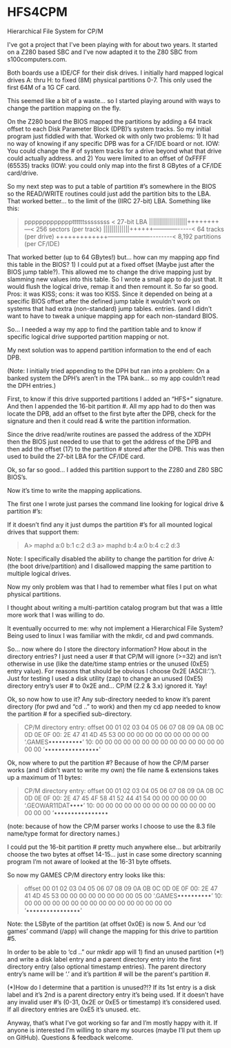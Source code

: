 # HFS4CPM
 Hierarchical File System for CP/M

I've got a project that I've been playing with for about two years. It started on a Z280 based SBC and I've now adapted it to the Z80 SBC from s100computers.com.

Both boards use a IDE/CF for their disk drives. I initially hard mapped logical drives A: thru H: to fixed (8M) physical partitions 0-7. This only used the first 64M of a 1G CF card.

This seemed like a bit of a waste… so I started playing around with ways to change the partition mapping on the fly.

On the Z280 board the BIOS mapped the partitions by adding a 64 track offset to each Disk Parameter Block (DPB)’s system tracks. So my initial program just fiddled with that. Worked ok with only two problems: 1) It had no way of knowing if any specific DPB was for a CF/IDE board or not. IOW: You could change the # of system tracks for a drive beyond what that drive could actually address. and 2) You were limited to an offset of 0xFFFF (65535) tracks (IOW: you could only map into the first 8 GBytes of a CF/IDE card/drive.

So my next step was to put a table of partition #’s somewhere in the BIOS so the READ/WRITE routines could just add the partition bits to the LBA. That worked better… to the limit of the (IIRC 27-bit) LBA. Something like this:

> pppppppppppppttttttssssssss < 27-bit LBA
> |||||||||||||||||||++++++++—< 256 sectors (per track)
> |||||||||||||++++++————-----< 64 tracks (per drive)
> +++++++++++++———————--------< 8,192 partitions (per CF/IDE)

That worked better (up to 64 GBytes!) but… how can my mapping app find this table in the BIOS? 1) I could put at a fixed offset (Maybe just after the BIOS jump table?). This allowed me to change the drive mapping just by slamming new values into this table. So I wrote a small app to do just that. It would flush the logical drive, remap it and then remount it. So far so good. Pros: it was KISS; cons: it was too KISS. Since it depended on being at a specific BIOS offset after the defined jump table it wouldn't work on systems that had extra (non-standard) jump tables. entries. (and I didn't want to have to tweak a unique mapping app for each non-standard BIOS.

So… I needed a way my app to find the partition table and to know if specific logical drive supported partition mapping or not.

My next solution was to append partition information to the end of each DPB.

(Note: I initially tried appending to the DPH but ran into a problem: On a banked system the DPH’s aren’t in the TPA bank… so my app couldn’t read the DPH entries.)

First, to know if this drive supported partitions I added an “HFS+” signature. And then I appended the 16-bit partition #. All my app had to do then was locate the DPB, add an offset to the first byte after the DPB, check for the signature and then it could read & write the partition information.

Since the drive read/write routines are passed the address of the XDPH then the BIOS just needed to use that to get the address of the DPB and then add the offset (17) to the partition # stored after the DPB. This was then used to build the 27-bit LBA for the CF/IDE card.

Ok, so far so good… I added this partition support to the Z280 and Z80 SBC BIOS’s.

Now it’s time to write the mapping applications.

The first one I wrote just parses the command line looking for logical drive & partition #’s:

If it doesn’t find any it just dumps the partition #’s for all mounted logical drives that support them:

> A> maphd
> a:0 b:1 c:2 d:3
> a> maphd b:4
> a:0 b:4 c:2 d:3

Note: I specifically disabled the ability to change the partition for drive A: (the boot drive/partition) and I disallowed mapping the same partition to multiple logical drives.

Now my only problem was that I had to remember what files I put on what physical partitions.

I thought about writing a multi-partition catalog program but that was a little more work that I was willing to do.

It eventually occurred to me: why not implement a Hierarchical File System? Being used to linux I was familiar with the mkdir, cd and pwd commands.

So… now where do I store the directory information? How about in the directory entries? I just need a user # that CP/M will ignore (>=32) and isn’t otherwise in use (like the date/time stamp entries or the unused (0xE5) entry value). For reasons that should be obvious I choose 0x2E (ASCII:’.’). Just for testing I used a disk utility (zap) to change an unused (0xE5) directory entry’s user # to 0x2E and… CP/M (2.2 & 3.x) ignored it. Yay!

Ok, so now how to use it? Any sub-directory needed to know it’s parent directory (for pwd and “cd ..” to work) and then my cd app needed to know the partition # for a specified sub-directory.

> CP/M directory entry:
> offset 00 01 02 03 04 05 06 07 08 09 0A 0B 0C 0D 0E 0F
> 00:    2E 47 41 4D 45 53 00 00 00 00 00 00 00 00 00 00 ‘.GAMES••••••••••’
> 10:    00 00 00 00 00 00 00 00 00 00 00 00 00 00 00 00 ‘••••••••••••••••'

Ok, now where to put the partition #? Because of how the CP/M parser works (and I didn’t want to write my own) the file name & extensions takes up a maximum of 11 bytes:

> CP/M directory entry:
> offset 00 01 02 03 04 05 06 07 08 09 0A 0B 0C 0D 0E 0F
> 00:    2E 47 45 4F 58 41 52 44 41 54 00 00 00 00 00 00 ‘.GEOWAR11DAT••••’
> 10:    00 00 00 00 00 00 00 00 00 00 00 00 00 00 00 00 ‘••••••••••••••••

(note: because of how the CP/M parser works I choose to use the 8.3 file name/type format for directory names.)

I could put the 16-bit partition # pretty much anywhere else… but arbitrarily choose the two bytes at offset 14-15… just in case some directory scanning program I’m not aware of looked at the 16-31 byte offsets.

So now my GAMES CP/M directory entry looks like this:
> offset 00 01 02 03 04 05 06 07 08 09 0A 0B 0C 0D 0E 0F
> 00:    2E 47 41 4D 45 53 00 00 00 00 00 00 00 00 05 00 ‘.GAMES••••••••••’
> 10:    00 00 00 00 00 00 00 00 00 00 00 00 00 00 00 00 ‘••••••••••••••••'

Note: the LSByte of the partition (at offset 0x0E) is now 5. And our ‘cd games’ command (/app) will change the mapping for this drive to partition #5.

In order to be able to ‘cd ..” our mkdir app will 1) find an unused partition (*!) and write a disk label entry and a parent directory entry into the first directory entry (also optional timestamp entries). The parent directory entry’s name will be ‘.’ and it’s partition # will be the parent's partition #.

(*)How do I determine that a partition is unused?!? If its 1st entry is a disk label and it’s 2nd is a parent directory entry it’s being used. If it doesn’t have any invalid user #’s (0-31, 0x2E or 0xE5 or timestamp) it’s considered used. If all directory entries are 0xE5 it’s unused. etc.

Anyway, that’s what I’ve got working so far and I’m mostly happy with it. If anyone is interested I’m willing to share my sources (maybe I’ll put them up on GitHub). Questions & feedback welcome.
